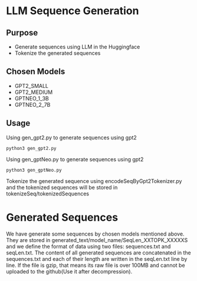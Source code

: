 # LLM Sequence Generation

## Purpose

- Generate sequences using LLM in the Huggingface
- Tokenize the generated sequences

## Chosen Models
- GPT2_SMALL
- GPT2_MEDIUM
- GPTNEO_1_3B
- GPTNEO_2_7B

## Usage

Using gen_gpt2.py to generate sequences using gpt2
```
python3 gen_gpt2.py
```

Using gen_gptNeo.py to generate sequences using gpt2

```
python3 gen_gptNeo.py
```

Tokenize the generated sequence using encodeSeqByGpt2Tokenizer.py and the tokenized sequences will be stored in tokenizeSeq/tokenizedSequences

# Generated Sequences

We have generate some sequences by chosen models mentioned above. They are stored in generated_text/model_name/SeqLen_XXTOPK_XXXXXS and we define the format of data using two files: sequences.txt and seqLen.txt. The content of all generated sequences are concatenated in the sequences.txt and each of their length are written in the seqLen.txt line by line. If the file is gzip, that means its raw file is over 100MB and cannot be uploaded to the github(Use it after decompression).